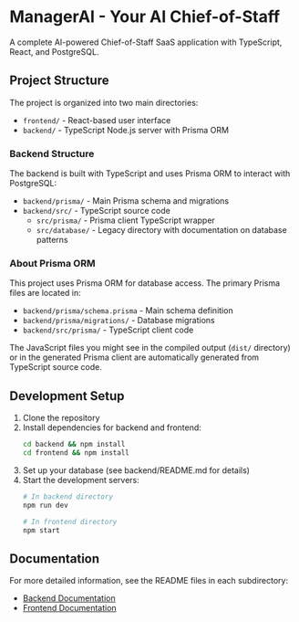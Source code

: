 # ManagerAI - Your AI Chief-of-Staff

A complete AI-powered Chief-of-Staff SaaS application with TypeScript, React, and PostgreSQL.

## Project Structure

The project is organized into two main directories:

- `frontend/` - React-based user interface
- `backend/` - TypeScript Node.js server with Prisma ORM

### Backend Structure

The backend is built with TypeScript and uses Prisma ORM to interact with PostgreSQL:

- `backend/prisma/` - Main Prisma schema and migrations
- `backend/src/` - TypeScript source code
  - `src/prisma/` - Prisma client TypeScript wrapper
  - `src/database/` - Legacy directory with documentation on database patterns

### About Prisma ORM

This project uses Prisma ORM for database access. The primary Prisma files are located in:

- `backend/prisma/schema.prisma` - Main schema definition
- `backend/prisma/migrations/` - Database migrations
- `backend/src/prisma/` - TypeScript client code

The JavaScript files you might see in the compiled output (`dist/` directory) or in the generated Prisma client are automatically generated from TypeScript source code.

## Development Setup

1. Clone the repository
2. Install dependencies for backend and frontend:
   ```bash
   cd backend && npm install
   cd frontend && npm install
   ```
3. Set up your database (see backend/README.md for details)
4. Start the development servers:
   ```bash
   # In backend directory
   npm run dev
   
   # In frontend directory
   npm start
   ```

## Documentation

For more detailed information, see the README files in each subdirectory:

- [Backend Documentation](backend/README.md)
- [Frontend Documentation](frontend/README.md) 